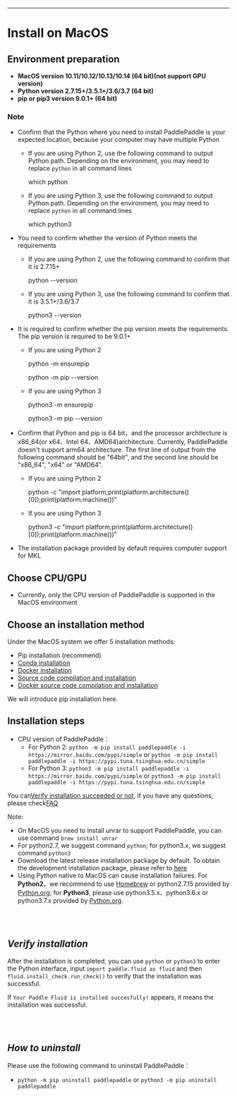 ***
# **Install on MacOS**

## Environment preparation

* **MacOS version 10.11/10.12/10.13/10.14 (64 bit)(not support GPU version)**
* **Python version 2.7.15+/3.5.1+/3.6/3.7 (64 bit)**
* **pip or pip3 version 9.0.1+ (64 bit)**

### Note

* Confirm that the Python where you need to install PaddlePaddle is your expected location, because your computer may have multiple Python

    * If you are using Python 2, use the following command to output Python path. Depending on the environment, you may need to replace `python` in all command lines

        which python

    * If you are using Python 3, use the following command to output Python path. Depending on the environment, you may need to replace `python` in all command lines

        which python3

* You need to confirm whether the version of Python meets the requirements

    * If you are using Python 2, use the following command to confirm that it is 2.7.15+

        python --version

    * If you are using Python 3, use the following command to confirm that it is 3.5.1+/3.6/3.7

        python3 --version

* It is required to confirm whether the pip version meets the requirements. The pip version is required to be 9.0.1+

    * If you are using Python 2

        python -m ensurepip

        python -m pip --version

    * If you are using Python 3

        python3 -m ensurepip

        python3 -m pip --version

* Confirm that Python and pip is 64 bit，and the processor architecture is x86_64(or x64、Intel 64、AMD64)architecture. Currently, PaddlePaddle doesn't support arm64 architecture. The first line of output from the following command should be "64bit", and the second line should be "x86_64", "x64" or "AMD64".

    * If you are using Python 2

        python -c "import platform;print(platform.architecture()[0]);print(platform.machine())"

    * If you are using Python 3

        python3 -c "import platform;print(platform.architecture()[0]);print(platform.machine())"

* The installation package provided by default requires computer support for MKL

## Choose CPU/GPU

* Currently, only the CPU version of PaddlePaddle is supported in the MacOS environment

## Choose an installation method

Under the MacOS system we offer 5 installation methods:

* Pip installation (recommend)
* [Conda installation](./install_Conda.html)
* [Docker installation](./install_Docker.html)
* [Source code compilation and installation](./compile/compile_MacOS.html#mac_source)
* [Docker source code compilation and installation](./compile/compile_MacOS.html#mac_docker)


We will introduce pip installation here.

## Installation steps

* CPU version of PaddlePaddle：
  * For Python 2: `python -m pip install paddlepaddle -i https://mirror.baidu.com/pypi/simple` or `python -m pip install paddlepaddle -i https://pypi.tuna.tsinghua.edu.cn/simple`
  * For Python 3: `python3 -m pip install paddlepaddle -i https://mirror.baidu.com/pypi/simple` or `python3 -m pip install paddlepaddle -i https://pypi.tuna.tsinghua.edu.cn/simple`

You can[Verify installation succeeded or not](#check), if you have any questions, please check[FAQ](./FAQ.html)

Note:

* On MacOS you need to install unrar to support PaddlePaddle, you can use command `brew install unrar`
* For python2.7, we suggest command `python`; for python3.x, we suggest command `python3`
* Download the latest release installation package by default. To obtain the development installation package, please refer to [here](./Tables.html#ciwhls)
* Using Python native to MacOS can cause installation failures. For **Python2**，we recommend to use [Homebrew](https://brew.sh) or python2.7.15 provided by [Python.org](https://www.python.org/ftp/python/2.7.15/python-2.7.15-macosx10.9.pkg); for **Python3**, please use python3.5.x、python3.6.x or python3.7.x provided by [Python.org](https://www.python.org/downloads/mac-osx/).

<a name="check"></a>
<br/><br/>
## ***Verify installation***

After the installation is completed, you can use `python` or `python3` to enter the Python interface, input `import paddle.fluid as fluid` and then `fluid.install_check.run_check()` to verify that the installation was successful.

If `Your Paddle Fluid is installed succesfully!` appears, it means the installation was successful.

<br/><br/>
## ***How to uninstall***

Please use the following command to uninstall PaddlePaddle：

* `python -m pip uninstall paddlepaddle` or `python3 -m pip uninstall paddlepaddle`
